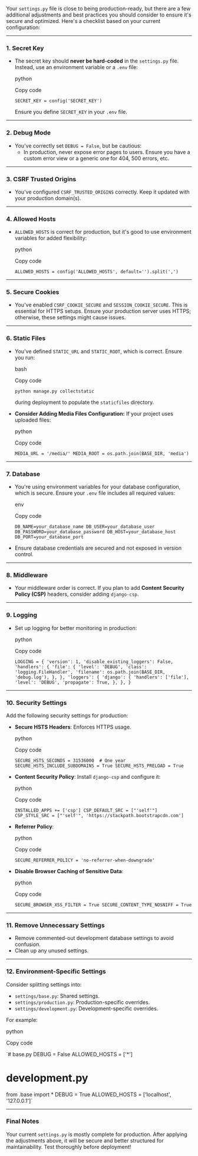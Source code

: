 Your `settings.py` file is close to being production-ready, but there are a few additional adjustments and best practices you should consider to ensure it's secure and optimized. Here's a checklist based on your current configuration:

* * * * *

### **1\. Secret Key**

-   The secret key should **never be hard-coded** in the `settings.py` file. Instead, use an environment variable or a `.env` file:

    python

    Copy code

    `SECRET_KEY = config('SECRET_KEY')`

    Ensure you define `SECRET_KEY` in your `.env` file.

* * * * *

### **2\. Debug Mode**

-   You've correctly set `DEBUG = False`, but be cautious:
    -   In production, never expose error pages to users. Ensure you have a custom error view or a generic one for 404, 500 errors, etc.

* * * * *

### **3\. CSRF Trusted Origins**

-   You've configured `CSRF_TRUSTED_ORIGINS` correctly. Keep it updated with your production domain(s).

* * * * *

### **4\. Allowed Hosts**

-   `ALLOWED_HOSTS` is correct for production, but it's good to use environment variables for added flexibility:

    python

    Copy code

    `ALLOWED_HOSTS = config('ALLOWED_HOSTS', default='').split(',')`

* * * * *

### **5\. Secure Cookies**

-   You've enabled `CSRF_COOKIE_SECURE` and `SESSION_COOKIE_SECURE`. This is essential for HTTPS setups. Ensure your production server uses HTTPS; otherwise, these settings might cause issues.

* * * * *

### **6\. Static Files**

-   You've defined `STATIC_URL` and `STATIC_ROOT`, which is correct. Ensure you run:

    bash

    Copy code

    `python manage.py collectstatic`

    during deployment to populate the `staticfiles` directory.

-   **Consider Adding Media Files Configuration:** If your project uses uploaded files:

    python

    Copy code

    `MEDIA_URL = '/media/'
    MEDIA_ROOT = os.path.join(BASE_DIR, 'media')`

* * * * *

### **7\. Database**

-   You're using environment variables for your database configuration, which is secure. Ensure your `.env` file includes all required values:

    env

    Copy code

    `DB_NAME=your_database_name
    DB_USER=your_database_user
    DB_PASSWORD=your_database_password
    DB_HOST=your_database_host
    DB_PORT=your_database_port`

-   Ensure database credentials are secured and not exposed in version control.

* * * * *

### **8\. Middleware**

-   Your middleware order is correct. If you plan to add **Content Security Policy (CSP)** headers, consider adding `django-csp`.

* * * * *

### **9\. Logging**

-   Set up logging for better monitoring in production:

    python

    Copy code

    `LOGGING = {
        'version': 1,
        'disable_existing_loggers': False,
        'handlers': {
            'file': {
                'level': 'DEBUG',
                'class': 'logging.FileHandler',
                'filename': os.path.join(BASE_DIR, 'debug.log'),
            },
        },
        'loggers': {
            'django': {
                'handlers': ['file'],
                'level': 'DEBUG',
                'propagate': True,
            },
        },
    }`

* * * * *

### **10\. Security Settings**

Add the following security settings for production:

-   **Secure HSTS Headers**: Enforces HTTPS usage.

    python

    Copy code

    `SECURE_HSTS_SECONDS = 31536000  # One year
    SECURE_HSTS_INCLUDE_SUBDOMAINS = True
    SECURE_HSTS_PRELOAD = True`

-   **Content Security Policy**: Install `django-csp` and configure it:

    python

    Copy code

    `INSTALLED_APPS += ['csp']
    CSP_DEFAULT_SRC = ["'self'"]
    CSP_STYLE_SRC = ["'self'", 'https://stackpath.bootstrapcdn.com']`

-   **Referrer Policy**:

    python

    Copy code

    `SECURE_REFERRER_POLICY = 'no-referrer-when-downgrade'`

-   **Disable Browser Caching of Sensitive Data**:

    python

    Copy code

    `SECURE_BROWSER_XSS_FILTER = True
    SECURE_CONTENT_TYPE_NOSNIFF = True`

* * * * *

### **11\. Remove Unnecessary Settings**

-   Remove commented-out development database settings to avoid confusion.
-   Clean up any unused settings.

* * * * *

### **12\. Environment-Specific Settings**

Consider splitting settings into:

-   `settings/base.py`: Shared settings.
-   `settings/production.py`: Production-specific overrides.
-   `settings/development.py`: Development-specific overrides.

For example:

python

Copy code

`# base.py
DEBUG = False
ALLOWED_HOSTS = ['*']
# development.py
from .base import *
DEBUG = True
ALLOWED_HOSTS = ['localhost', '127.0.0.1']`

* * * * *

### Final Notes

Your current `settings.py` is mostly complete for production. After applying the adjustments above, it will be secure and better structured for maintainability. Test thoroughly before deployment!
